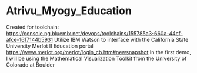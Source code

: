 # Atrivu_Myogy_Education
Created for toolchain: https://console.ng.bluemix.net/devops/toolchains/155785a3-660a-44cf-afce-1617144b5931
Utilize IBM Watson to interface with the California State University Merlot II Education portal
https://www.merlot.org/merlot/login_cb.htm#newsnapshot
In the first demo, I will be using the Mathematical Visualization Toolkit from the University of Colorado at Boulder
